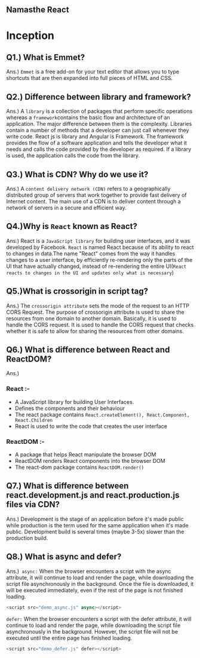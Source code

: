 ## Namasthe React

# Inception
## Q1.) What is Emmet?
 Ans.)  `Emmet` is a free add-on for your text editor that allows you to type shortcuts that are then expanded into full pieces of HTML and CSS.
## Q2.) Difference between library and framework?
 Ans.) A `library` is a collection of packages that perform specific operations whereas a `framework`contains the basic flow and architecture of an application. The major difference between them is the complexity. Libraries contain a number of methods that a developer can just call whenever they write code. React js is library and Angular is Framework. The framework provides the flow of a software application and tells the developer what it needs and calls the code provided by the developer as required. If a library is used, the application calls the code from the library.
 ## Q3.) What is CDN? Why do we use it?
 Ans.) A `content delivery network (CDN)` refers to a geographically distributed group of servers that work together to provide fast delivery of Internet content. The main use of a CDN is to deliver content through a network of servers in a secure and efficient way.
 ## Q4.)Why is `React` known as React?
 Ans.) React is a `JavaScript library` for building user interfaces, and it was developed by Facebook. 
 `React` is named React because of its ability to react to changes in data.The name "React" comes from the way it handles changes to a user interface, by efficiently re-rendering only the parts of the UI that have actually changed, instead of re-rendering the entire UI(`React reacts to changes in the UI and updates only what is necessary`)

 ## Q5.)What is crossorigin in script tag?
 Ans.)  The `crossorigin attribute` sets the mode of the request to an HTTP CORS Request. The purpose of crossorigin attribute is used to share the resources from one domain to another domain. Basically, it is used to handle the CORS request. It is used to handle the CORS request that checks whether it is safe to allow for sharing the resources from other domains.

## Q6.) What is difference between React and ReactDOM?
Ans.) 
### React :- 
- A JavaScript library for building User Interfaces.
- Defines the components and their behaviour
- The react package contains `React.createElement(), React.Component, React.Children`
- React is used to write the code that creates the user interface
### ReactDOM :-
- A package that helps React manipulate the browser DOM
- ReactDOM renders React components into the browser DOM
- The react-dom package contains `ReactDOM.render()`
  
## Q7.)  What is difference between react.development.js and react.production.js files via CDN?
Ans.) Development is the stage of an application before it's made public while production is the term used for the same application when it's made public. Development build is several times (maybe 3-5x) slower than the production build.
## Q8.) What is async and defer?
Ans.)` async:` When the browser encounters a script with the async attribute, it will continue to load and render the page, while downloading the script file asynchronously in the background. Once the file is downloaded, it will be executed immediately, even if the rest of the page is not finished loading.
```javaScript
<script src="demo_async.js" async></script>
```
`defer:` When the browser encounters a script with the defer attribute, it will continue to load and render the page, while downloading the script file asynchronously in the background. However, the script file will not be executed until the entire page has finished loading. 
```javaScript
<script src="demo_defer.js" defer></script>
```